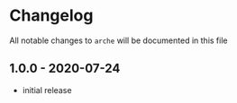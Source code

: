 # Changelog

All notable changes to `arche` will be documented in this file

## 1.0.0 - 2020-07-24

- initial release
